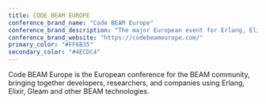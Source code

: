 ```yaml
---
title: CODE BEAM EUROPE
conference_brand_name: "Code BEAM Europe"
conference_brand_description: "The major European event for Erlang, Elixir and Gleam users"
conference_brand_website: "https://codebeameurope.com/"
primary_color: "#FF6B35"
secondary_color: "#4ECDC4"
---
```


Code BEAM Europe is the European conference for the BEAM community, bringing together developers, researchers, and companies using Erlang, Elixir, Gleam and other BEAM technologies.
